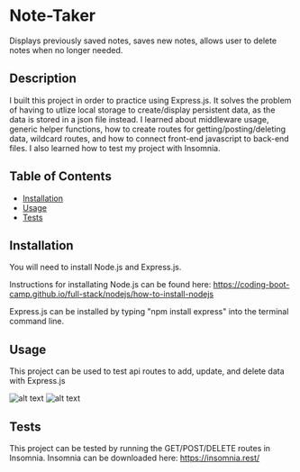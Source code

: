 # Note-Taker
Displays previously saved notes, saves new notes, allows user to delete notes when no longer needed.

## Description

I built this project in order to practice using Express.js. It solves the problem of having to utlize local storage to create/display persistent data, as the data is stored in a json file instead. I learned about middleware usage, generic helper functions, how to create routes for getting/posting/deleting data, wildcard routes, and how to connect front-end javascript to back-end files. I also learned how to test my project with Insomnia.

## Table of Contents

- [Installation](#installation)
- [Usage](#usage)
- [Tests](#tests)

## Installation

You will need to install Node.js and Express.js. 

Instructions for installating Node.js can be found here: https://coding-boot-camp.github.io/full-stack/nodejs/how-to-install-nodejs 

Express.js can be installed by typing "npm install express" into the terminal command line.

## Usage

This project can be used to test api routes to add, update, and delete data with Express.js

![alt text]()
![alt text]()

## Tests

This project can be tested by running the GET/POST/DELETE routes in Insomnia. Insomnia can be downloaded here: https://insomnia.rest/
